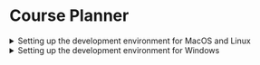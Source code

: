 # Course Planner

<details><summary>  Setting up the development environment for MacOS and Linux </summary>
<p>
  

Prerequisities: Docker

1. Install [Docker Desktop](https://docs.docker.com/docker-for-mac/install/)
2. Start Docker desktop
3. Navigate to base repository `course-planner`
4. Open up terminal/command-line and run `docker-compose up --build`. Note that if the images have already been built then you can run `docker-compose up`
5. Wait until everything starts up
6. To test the api is running, go to [localhost:8080/heartbeat](localhost:8080/heartbeat)
7. To test the frontend is running, go to [localhost:3000](localhost:3000)

Once you are done CTRL+C and then run the command: `docker-compose down` to stop containers.

</p>
</details>

<details><summary>  Setting up the development environment for Windows </summary>
<p>

Prerequisities: Docker, Windows 10 Education or Professional, dos2unix.exe

1. Install [Docker Desktop](https://www.docker.com/products/docker-desktop)
2. Download [dos2unix.exe](https://sourceforge.net/projects/dos2unix/)
3. Drag init.sh from (course-planner/seed-db) INTO dos2unix.exe (This will automatically convert all line endings from CRLF TO LF)
4. Start Docker Desktop
5. Navigate to base repository (course-planner)
6. Open up terminal/command-line and run `docker-compose up --build`
7. Wait until everything starts up
8. To test the api is running, go to [localhost:8080/heartbeat](localhost:8080/heartbeat)
9. To test the frontend is running, go to [localhost:3000](localhost:3000)

Once you are done CTRL+C and then run the command: `docker-compose down` to stop containers.

</p>
</details>
